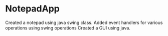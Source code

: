 # NotepadApp
Created a notepad using java swing class.
Added event handlers for various operations using swing operations
Created a GUI using java.
